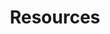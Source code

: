---
layout: page
title: Resources
nav: true
nav_order: 1
dropdown: true
children:
    - title: Lab
      permalink: /Lab/
    - title: divider
    - title: Computers
      permalink: /Computers/
    - title: divider
    - title: Software
      permalink: /Software/
    - title: divider
    - title: Compilations
      permalink: /Compilations/
---